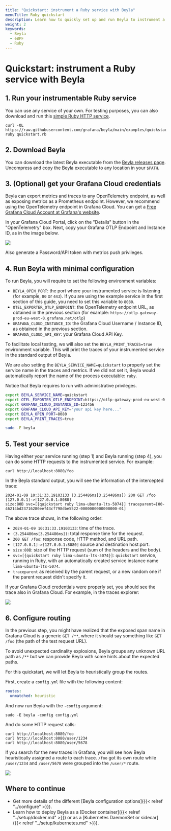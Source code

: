 ```yaml
---
title: "Quickstart: instrument a Ruby service with Beyla"
menuTitle: Ruby quickstart
description: Learn how to quickly set up and run Beyla to instrument a Ruby service
weight: 2
keywords:
  - Beyla
  - eBPF
  - Ruby
---
```


# Quickstart: instrument a Ruby service with Beyla

## 1. Run your instrumentable Ruby service

You can use any service of your own. For testing purposes, you can also download and run this
[simple Ruby HTTP service](https://github.com/grafana/beyla/tree/main/examples/quickstart/ruby).

```
curl -OL https://raw.githubusercontent.com/grafana/beyla/main/examples/quickstart/ruby/quickstart.rb
ruby quickstart.rb
```

## 2. Download Beyla

You can download the latest Beyla executable from the [Beyla releases page](https://github.com/grafana/beyla/releases).
Uncompress and copy the Beyla executable to any location in your `$PATH`.

## 3. (Optional) get your Grafana Cloud credentials

Beyla can export metrics and traces to any OpenTelemetry endpoint, as well as exposing
metrics as a Prometheus endpoint. However, we recommend using the OpenTelemetry
endpoint in Grafana Cloud. You can get a [Free Grafana Cloud Account at Grafana's website](/pricing/).

In your Grafana Cloud Portal, click on the "Details" button in the "OpenTelemetry" box. Next,
copy your Grafana OTLP Endpoint and Instance ID, as in the image below.

![](https://grafana.com/media/docs/grafana-cloud/beyla/tutorial/otlp-connection-details.png)

Also generate a Password/API token with metrics push privileges.

## 4. Run Beyla with minimal configuration

To run Beyla, you will require to set the following environment variables:

* `BEYLA_OPEN_PORT`: the port where your instrumented service is listening
  (for example, `80` or `443`). If you are using the example service in the
  first section of this guide, you need to set this variable to `8080`.
* `OTEL_EXPORTER_OTLP_ENDPOINT`: the OpenTelemetry endpoint URL, as obtained
  in the previous section (for example: `https://otlp-gateway-prod-eu-west-0.grafana.net/otlp`)
* `GRAFANA_CLOUD_INSTANCE_ID`: the Grafana Cloud Username / Instance ID, as
  obtained in the previous section.
* `GRAFANA_CLOUD_API_KEY`: your Grafana Cloud API Key.

To facilitate local testing, we will also set the `BEYLA_PRINT_TRACES=true` environment
variable. This will print the traces of your instrumented service in the standard output
of Beyla.

We are also setting the `BEYLA_SERVICE_NAME=quickstart` to properly set the service
name in the traces and metrics. If we did not set it, Beyla would automatically
report the name of the process executable: `ruby`.

Notice that Beyla requires to run with administrative privileges.

```sh
export BEYLA_SERVICE_NAME=quickstart
export OTEL_EXPORTER_OTLP_ENDPOINT=https://otlp-gateway-prod-eu-west-0.grafana.net/otlp
export GRAFANA_CLOUD_INSTANCE_ID=123456
export GRAFANA_CLOUD_API_KEY="your api key here..."
export BEYLA_OPEN_PORT=8080
export BEYLA_PRINT_TRACES=true

sudo -E beyla
```

## 5. Test your service

Having either your service running (step 1) and Beyla running (step 4), you can do
some HTTP requests to the instrumented service. For example:

```
curl http://localhost:8080/foo
```

In the Beyla standard output, you will see the information of the intercepted trace:

```
2024-01-09 10:31:33.19103133 (3.254486ms[3.254486ms]) 200 GET /foo [127.0.0.1]->[127.0.0.1:8080]
size:80B svc=[{quickstart ruby lima-ubuntu-lts-5074}] traceparent=[00-46214bd23716280eef43cf798dbe5522-0000000000000000-01]
```

The above trace shows, in the following order:

* `2024-01-09 10:31:33.19103133`: time of the trace.
* `(3.254486ms[3.254486ms])`: total response time for the request.
* `200 GET /foo`: response code, HTTP method, and URL path.
* `[127.0.0.1]->[127.0.0.1:8080]` source and destination host:port.
* `size:80B`: size of the HTTP request (sum of the headers and the body).
* `svc=[{quickstart ruby lima-ubuntu-lts-5074}]`: `quickstart` service, running in
  Ruby, with an automatically created service instance name
  `lima-ubuntu-lts-5074`.
* `traceparent` as received by the parent request, or a new random one if the parent request
  didn't specify it.

If your Grafana Cloud credentials were properly set, you should see the trace also
in Grafana Cloud. For example, in the traces explorer:

![](https://grafana.com/media/docs/grafana-cloud/beyla/quickstart/trace-generic.png)

## 6. Configure routing

In the previous step, you might have realized that the exposed span name in Grafana Cloud
is a generic `GET /**`, where it should say something like `GET /foo` (the path of the
test request URL).

To avoid unexpected cardinality explosions, Beyla groups any unknown URL path as `/**` but
we can provide Beyla with some hints about the expected paths.

For this quickstart, we will let Beyla to heuristically group the routes.

First, create a `config.yml` file with the following content:

```yml
routes:
  unmatched: heuristic
```

And now run Beyla with the `-config` argument:

```
sudo -E beyla -config config.yml
```

And do some HTTP request calls:

```
curl http://localhost:8080/foo
curl http://localhost:8080/user/1234
curl http://localhost:8080/user/5678
```

If you search for the new traces in Grafana, you will see how Beyla heuristically
assigned a route to each trace. `/foo` got its own route while `/user/1234` and
`/user/5678` were grouped into the `/user/*` route.

![](https://grafana.com/media/docs/grafana-cloud/beyla/quickstart/grouped-traces.png)

## Where to continue

* Get more details of the different [Beyla configuration options]({{< relref "../configure" >}}).
* Learn how to deploy Beyla as a [Docker container]({{< relref "../setup/docker.md" >}}) or as a
  [Kubernetes DaemonSet or sidecar]({{< relref "../setup/kubernetes.md" >}}).


